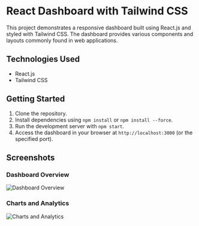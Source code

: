 # React Dashboard with Tailwind CSS

This project demonstrates a responsive dashboard built using React.js and styled with Tailwind CSS. The dashboard provides various components and layouts commonly found in web applications.

## Technologies Used

- React.js
- Tailwind CSS

## Getting Started

1. Clone the repository.
2. Install dependencies using `npm install` or `npm install --force`.
3. Run the development server with `npm start`.
4. Access the dashboard in your browser at `http://localhost:3000` (or the specified port).

## Screenshots

### Dashboard Overview
![Dashboard Overview](/images/dashboard-overview.png)

### Charts and Analytics
![Charts and Analytics](/images/charts-analytics.png)
